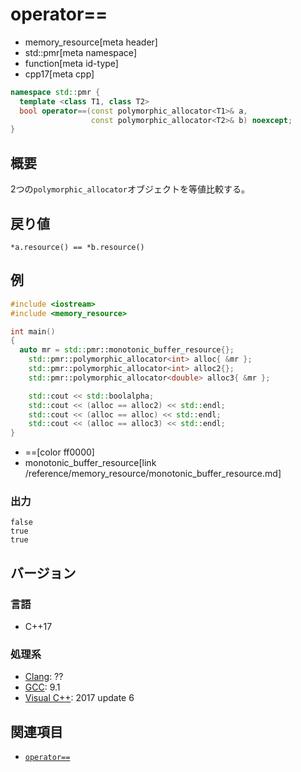# operator==
* memory_resource[meta header]
* std::pmr[meta namespace]
* function[meta id-type]
* cpp17[meta cpp]

```cpp
namespace std::pmr {
  template <class T1, class T2>
  bool operator==(const polymorphic_allocator<T1>& a,
                  const polymorphic_allocator<T2>& b) noexcept;
}
```

## 概要
2つの`polymorphic_allocator`オブジェクトを等値比較する。

## 戻り値
`*a.resource() == *b.resource()`

## 例
```cpp example
#include <iostream>
#include <memory_resource>

int main()
{
  auto mr = std::pmr::monotonic_buffer_resource{};
	std::pmr::polymorphic_allocator<int> alloc{ &mr };
	std::pmr::polymorphic_allocator<int> alloc2{};
	std::pmr::polymorphic_allocator<double> alloc3{ &mr };

	std::cout << std::boolalpha;
	std::cout << (alloc == alloc2) << std::endl;
	std::cout << (alloc == alloc) << std::endl;
	std::cout << (alloc == alloc3) << std::endl;
}
```
* ==[color ff0000]
* monotonic_buffer_resource[link /reference/memory_resource/monotonic_buffer_resource.md]

### 出力
```
false
true
true
```

## バージョン
### 言語
- C++17

### 処理系
- [Clang](/implementation.md#clang): ??
- [GCC](/implementation.md#gcc): 9.1
- [Visual C++](/implementation.md#visual_cpp): 2017 update 6

## 関連項目
- [`operator==`](/reference/memory_resource/memory_resource/op_equal.md)